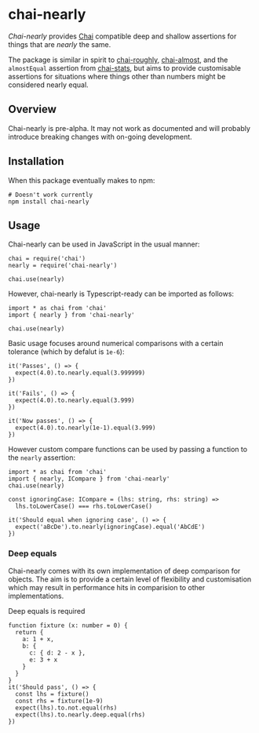 # chai-nearly

*Chai-nearly* provides [Chai](http://chaijs.com/) compatible
deep and shallow assertions
for things that are _nearly_ the same.

The package is similar in spirit to
[chai-roughly](https://github.com/Turbo87/chai-roughly),
[chai-almost](https://github.com/nmuldavin/chai-almost),
and the `almostEqual` assertion from
[chai-stats](https://github.com/chaijs/chai-stats),
but aims to provide customisable assertions for
situations where things other than numbers might be
considered nearly equal.

## Overview

Chai-nearly is pre-alpha. It may not work as documented and will
probably introduce breaking changes with on-going development.

## Installation

When this package eventually makes to npm:

```
# Doesn't work currently
npm install chai-nearly
```

## Usage

Chai-nearly can be used in JavaScript in the usual manner:

```
chai = require('chai')
nearly = require('chai-nearly')

chai.use(nearly)
```

However, chai-nearly is Typescript-ready can be
imported as follows:


```
import * as chai from 'chai'
import { nearly } from 'chai-nearly'

chai.use(nearly)
```

Basic usage focuses around numerical comparisons with a certain
tolerance (which by defalut is `1e-6`):

```
it('Passes', () => {
  expect(4.0).to.nearly.equal(3.999999)
})

it('Fails', () => {
  expect(4.0).to.nearly.equal(3.999)
})

it('Now passes', () => {
  expect(4.0).to.nearly(1e-1).equal(3.999)
})
```

However custom compare functions can be used
by passing a function to the `nearly` assertion:

```
import * as chai from 'chai'
import { nearly, ICompare } from 'chai-nearly'
chai.use(nearly)

const ignoringCase: ICompare = (lhs: string, rhs: string) =>
  lhs.toLowerCase() === rhs.toLowerCase()

it('Should equal when ignoring case', () => {
  expect('aBcDe').to.nearly(ignoringCase).equal('AbCdE')
})
```

### Deep equals

Chai-nearly comes with its own implementation of
deep comparison for objects. The aim is to provide
a certain level of flexibility and
customisation which may result in performance hits
in comparision to other implementations.

Deep equals is required

```
function fixture (x: number = 0) {
  return {
    a: 1 + x,
    b: {
      c: { d: 2 - x },
      e: 3 + x
    }
  }
}
it('Should pass', () => {
  const lhs = fixture()
  const rhs = fixture(1e-9)
  expect(lhs).to.not.equal(rhs)
  expect(lhs).to.nearly.deep.equal(rhs)
})
```
